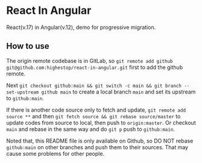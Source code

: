 # React In Angular

React(v.17) in Angular(v.12), demo for progressive migration.

## How to use

The origin remote codebase is in GitLab, so `git remote add github git@github.com:highestop/react-in-angular.git` first to add the github remote.

Next `git checkout github:main && git switch -c main && git branch --set-upstream github main` to create a local branch `main` and set its upstream to `github:main`.

If there is another code source only to fetch and update, `git remote add source **` and then `git fetch source && git rebase source/master` to update codes from source to local, then push to `origin:master`. Or checkout `main` and rebase in the same way and do `git p` push to `github:main`.

Noted that, this README file is only available on Github, so DO NOT rebase `github:main` on other branches and push them to their sources. That may cause some problems for other people.
